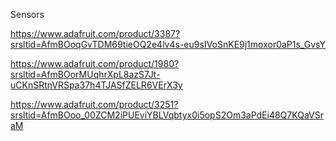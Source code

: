 Sensors

https://www.adafruit.com/product/3387?srsltid=AfmBOoqGvTDM69tieOQ2e4lv4s-eu9sIVoSnKE9j1moxor0aP1s_GvsY

https://www.adafruit.com/product/1980?srsltid=AfmBOorMUqhrXpL8azS7Jt-uCKnSRtnVRSpa37h4TJASfZELR6VErX3y

https://www.adafruit.com/product/3251?srsltid=AfmBOoo_00ZCM2iPUEviYBLVqbtyx0i5opS2Om3aPdEi48Q7KQaVSraM


